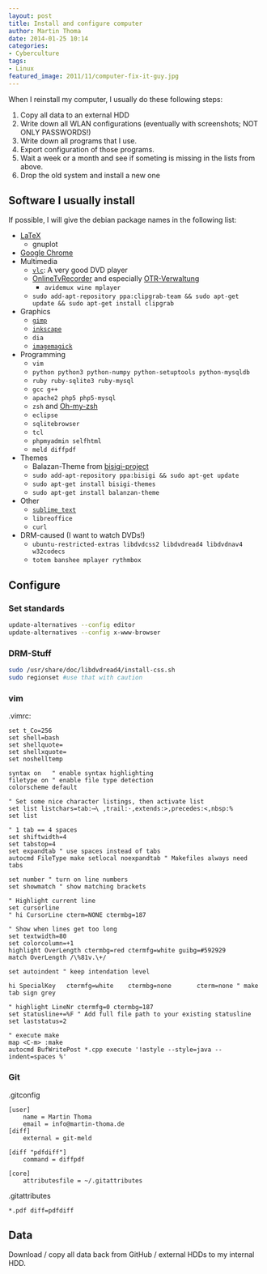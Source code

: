 ```yaml
---
layout: post
title: Install and configure computer
author: Martin Thoma
date: 2014-01-25 10:14
categories:
- Cyberculture
tags:
- Linux
featured_image: 2011/11/computer-fix-it-guy.jpg
---
```

When I reinstall my computer, I usually do these following steps:

1. Copy all data to an external HDD
2. Write down all WLAN configurations (eventually with screenshots; NOT ONLY PASSWORDS!)
3. Write down all programs that I use.
  1. Export configuration of those programs.
4. Wait a week or a month and see if someting is missing in the lists from above.
5. Drop the old system and install a new one

## Software I usually install ##
If possible, I will give the debian package names in the following list:

* [LaTeX](../how-to-install-the-latest-latex-version/)
  * gnuplot
* [Google Chrome](https://www.google.com/intl/de/chrome/browser/)
* Multimedia
  * [`vlc`](http://www.videolan.org/vlc/): A very good DVD player
  * [OnlineTvRecorder](http://wiki.ubuntuusers.de/OnlineTvRecorder) and especially [OTR-Verwaltung](http://wiki.ubuntuusers.de/OTR-Verwaltung)
     * `avidemux wine mplayer`
  * `sudo add-apt-repository ppa:clipgrab-team && sudo apt-get update && sudo apt-get install clipgrab`
* Graphics
  * [`gimp`](http://www.gimp.org/)
  * [`inkscape`](http://www.inkscape.org/)
  * `dia`
  * [`imagemagick`](http://www.imagemagick.org/script/index.php)
* Programming
  * `vim`
  * `python python3 python-numpy python-setuptools python-mysqldb`
  * `ruby ruby-sqlite3 ruby-mysql`
  * `gcc g++`
  * `apache2 php5 php5-mysql`
  * `zsh` and [Oh-my-zsh](../working-terminal/)
  * `eclipse`
  * `sqlitebrowser`
  * `tcl`
  * `phpmyadmin selfhtml`
  * `meld diffpdf`
* Themes
  * Balazan-Theme from [bisigi-project](http://www.bisigi-project.org/?page_id=8&lang=en)
  * `sudo add-apt-repository ppa:bisigi && sudo apt-get update`
  * `sudo apt-get install bisigi-themes`
  * `sudo apt-get install balanzan-theme`
* Other
  * [`sublime_text`](http://martin-thoma.com/sublime-text/)
  * `libreoffice`
  * `curl`
* DRM-caused (I want to watch DVDs!)
  * `ubuntu-restricted-extras libdvdcss2 libdvdread4 libdvdnav4 w32codecs`
  * `totem banshee mplayer rythmbox`

## Configure ##

### Set standards

```bash
update-alternatives --config editor
update-alternatives --config x-www-browser
```

### DRM-Stuff ###
```bash
sudo /usr/share/doc/libdvdread4/install-css.sh
sudo regionset #use that with caution
```

### vim ###
.vimrc:

```vim
set t_Co=256
set shell=bash
set shellquote= 
set shellxquote= 
set noshelltemp 

syntax on	" enable syntax highlighting
filetype on	" enable file type detection
colorscheme default

" Set some nice character listings, then activate list
set list listchars=tab:⟶\ ,trail:·,extends:>,precedes:<,nbsp:%
set list

" 1 tab == 4 spaces
set shiftwidth=4
set tabstop=4
set expandtab " use spaces instead of tabs
autocmd FileType make setlocal noexpandtab " Makefiles always need tabs

set number " turn on line numbers
set showmatch " show matching brackets

" Highlight current line
set cursorline
" hi CursorLine cterm=NONE ctermbg=187

" Show when lines get too long
set textwidth=80
set colorcolumn=+1
highlight OverLength ctermbg=red ctermfg=white guibg=#592929
match OverLength /\%81v.\+/

set autoindent " keep intendation level

hi SpecialKey   ctermfg=white    ctermbg=none       cterm=none " make tab sign grey

" highlight LineNr ctermfg=0 ctermbg=187
set statusline+=%F " Add full file path to your existing statusline
set laststatus=2

" execute make
map <C-m> :make
autocmd BufWritePost *.cpp execute '!astyle --style=java --indent=spaces %'
```

### Git ###
.gitconfig

```text
[user]
	name = Martin Thoma
	email = info@martin-thoma.de
[diff]
	external = git-meld

[diff "pdfdiff"]
	command = diffpdf

[core]
	attributesfile = ~/.gitattributes
```

.gitattributes

```text
*.pdf diff=pdfdiff
```

## Data
Download / copy all data back from GitHub / external HDDs to my internal HDD.